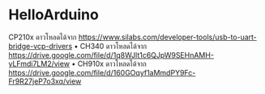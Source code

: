 # HelloArduino
CP210x ดาวโหลดได้จาก https://www.silabs.com/developer-tools/usb-to-uart-bridge-vcp-drivers
• CH340 ดาวโหลดได้จาก https://drive.google.com/file/d/1q8WJlt1c6QJpW9SEHnAMH-yLFmdi7LM2/view
• CH910x ดาวโหลดได้จาก https://drive.google.com/file/d/160GOqyf1aMmdPY9Fc-Fr9R27jeP7o3xq/view
